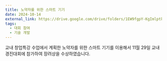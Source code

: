 ```yaml
---
title: 노약자를 위한 스마트 기기
date: 2024-10-14
external_link: https://drive.google.com/drive/folders/1EW9fgpY-KgImlptkWuXwjdvzdBPKjznZ?usp=sharing
tags:
  - 대회 참여
  - 기술 개발
---
```


교내 창업특강 수업에서 계획한 노약자를 위한 스마트 기기를 이용해서 11월 29일 교내 경진대회에 참가하여 장려상을 수상하였습니다.

<!--more-->
